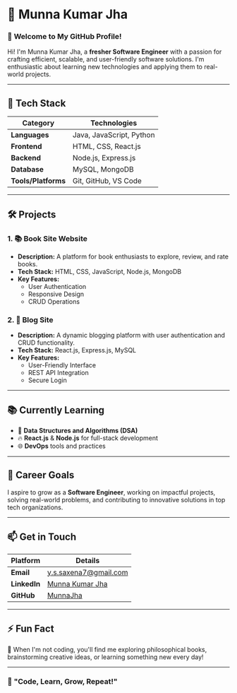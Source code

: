 # 🌟 **Munna Kumar Jha**  

### 👋 **Welcome to My GitHub Profile!**  
Hi! I'm Munna Kumar Jha, a **fresher Software Engineer** with a passion for crafting efficient, scalable, and user-friendly software solutions. I'm enthusiastic about learning new technologies and applying them to real-world projects.  

---

## 🚀 **Tech Stack**  
| **Category**      | **Technologies**                        |  
|--------------------|-----------------------------------------|  
| **Languages**      | Java, JavaScript, Python               |  
| **Frontend**       | HTML, CSS, React.js                   |  
| **Backend**        | Node.js, Express.js                    |  
| **Database**       | MySQL, MongoDB                         |  
| **Tools/Platforms**| Git, GitHub, VS Code                   |  

---

## 🛠️ **Projects**  
### 1. 📚 **Book Site Website**  
- **Description:** A platform for book enthusiasts to explore, review, and rate books.  
- **Tech Stack:** HTML, CSS, JavaScript, Node.js, MongoDB  
- **Key Features:**  
  - User Authentication  
  - Responsive Design  
  - CRUD Operations  

### 2. 📝 **Blog Site**  
- **Description:** A dynamic blogging platform with user authentication and CRUD functionality.  
- **Tech Stack:** React.js, Express.js, MySQL  
- **Key Features:**  
  - User-Friendly Interface  
  - REST API Integration  
  - Secure Login  

---

## 📚 **Currently Learning**  
- 🚀 **Data Structures and Algorithms (DSA)**  
- 🔥 **React.js** & **Node.js** for full-stack development  
- 🌐 **DevOps** tools and practices  

---

## 🌱 **Career Goals**  
I aspire to grow as a **Software Engineer**, working on impactful projects, solving real-world problems, and contributing to innovative solutions in top tech organizations.  

---

## 📫 **Get in Touch**  
| **Platform**    | **Details**                            |  
|------------------|----------------------------------------|  
| **Email**        | [y.s.saxena7@gmail.com](mailto:y.s.saxena7@gmail.com) |  
| **LinkedIn**     | [Munna Kumar Jha](#)                  |  
| **GitHub**       | [MunnaJha](#)                         |  

---

## ⚡ **Fun Fact**  
🌟 When I'm not coding, you'll find me exploring philosophical books, brainstorming creative ideas, or learning something new every day!  

---

### 🎯 **"Code, Learn, Grow, Repeat!"**
